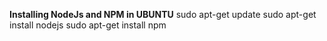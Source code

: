 **Installing NodeJs and NPM in UBUNTU**
sudo apt-get update
sudo apt-get install nodejs
sudo apt-get install npm

